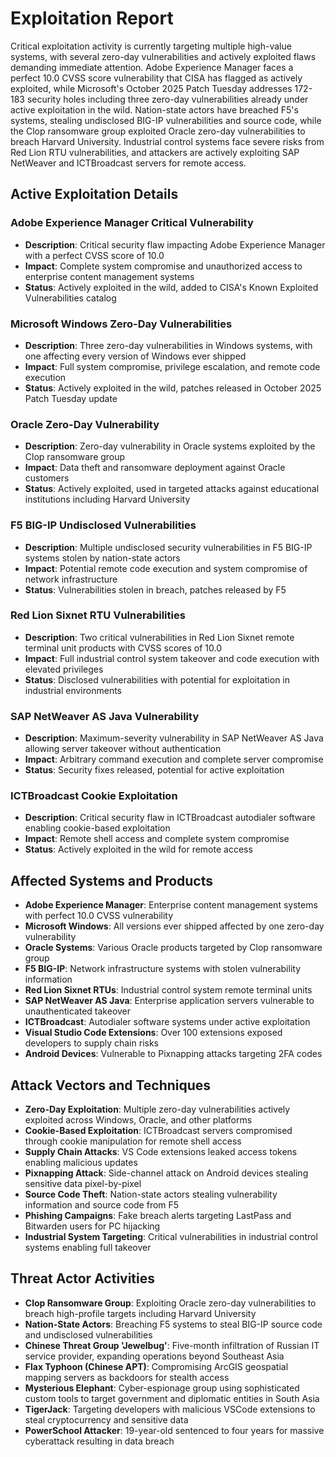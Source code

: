 # Exploitation Report

Critical exploitation activity is currently targeting multiple high-value systems, with several zero-day vulnerabilities and actively exploited flaws demanding immediate attention. Adobe Experience Manager faces a perfect 10.0 CVSS score vulnerability that CISA has flagged as actively exploited, while Microsoft's October 2025 Patch Tuesday addresses 172-183 security holes including three zero-day vulnerabilities already under active exploitation in the wild. Nation-state actors have breached F5's systems, stealing undisclosed BIG-IP vulnerabilities and source code, while the Clop ransomware group exploited Oracle zero-day vulnerabilities to breach Harvard University. Industrial control systems face severe risks from Red Lion RTU vulnerabilities, and attackers are actively exploiting SAP NetWeaver and ICTBroadcast servers for remote access.

## Active Exploitation Details

### Adobe Experience Manager Critical Vulnerability
- **Description**: Critical security flaw impacting Adobe Experience Manager with a perfect CVSS score of 10.0
- **Impact**: Complete system compromise and unauthorized access to enterprise content management systems
- **Status**: Actively exploited in the wild, added to CISA's Known Exploited Vulnerabilities catalog

### Microsoft Windows Zero-Day Vulnerabilities
- **Description**: Three zero-day vulnerabilities in Windows systems, with one affecting every version of Windows ever shipped
- **Impact**: Full system compromise, privilege escalation, and remote code execution
- **Status**: Actively exploited in the wild, patches released in October 2025 Patch Tuesday update

### Oracle Zero-Day Vulnerability
- **Description**: Zero-day vulnerability in Oracle systems exploited by the Clop ransomware group
- **Impact**: Data theft and ransomware deployment against Oracle customers
- **Status**: Actively exploited, used in targeted attacks against educational institutions including Harvard University

### F5 BIG-IP Undisclosed Vulnerabilities
- **Description**: Multiple undisclosed security vulnerabilities in F5 BIG-IP systems stolen by nation-state actors
- **Impact**: Potential remote code execution and system compromise of network infrastructure
- **Status**: Vulnerabilities stolen in breach, patches released by F5

### Red Lion Sixnet RTU Vulnerabilities
- **Description**: Two critical vulnerabilities in Red Lion Sixnet remote terminal unit products with CVSS scores of 10.0
- **Impact**: Full industrial control system takeover and code execution with elevated privileges
- **Status**: Disclosed vulnerabilities with potential for exploitation in industrial environments

### SAP NetWeaver AS Java Vulnerability
- **Description**: Maximum-severity vulnerability in SAP NetWeaver AS Java allowing server takeover without authentication
- **Impact**: Arbitrary command execution and complete server compromise
- **Status**: Security fixes released, potential for active exploitation

### ICTBroadcast Cookie Exploitation
- **Description**: Critical security flaw in ICTBroadcast autodialer software enabling cookie-based exploitation
- **Impact**: Remote shell access and complete system compromise
- **Status**: Actively exploited in the wild for remote access

## Affected Systems and Products

- **Adobe Experience Manager**: Enterprise content management systems with perfect 10.0 CVSS vulnerability
- **Microsoft Windows**: All versions ever shipped affected by one zero-day vulnerability
- **Oracle Systems**: Various Oracle products targeted by Clop ransomware group
- **F5 BIG-IP**: Network infrastructure systems with stolen vulnerability information
- **Red Lion Sixnet RTUs**: Industrial control system remote terminal units
- **SAP NetWeaver AS Java**: Enterprise application servers vulnerable to unauthenticated takeover
- **ICTBroadcast**: Autodialer software systems under active exploitation
- **Visual Studio Code Extensions**: Over 100 extensions exposed developers to supply chain risks
- **Android Devices**: Vulnerable to Pixnapping attacks targeting 2FA codes

## Attack Vectors and Techniques

- **Zero-Day Exploitation**: Multiple zero-day vulnerabilities actively exploited across Windows, Oracle, and other platforms
- **Cookie-Based Exploitation**: ICTBroadcast servers compromised through cookie manipulation for remote shell access
- **Supply Chain Attacks**: VS Code extensions leaked access tokens enabling malicious updates
- **Pixnapping Attack**: Side-channel attack on Android devices stealing sensitive data pixel-by-pixel
- **Source Code Theft**: Nation-state actors stealing vulnerability information and source code from F5
- **Phishing Campaigns**: Fake breach alerts targeting LastPass and Bitwarden users for PC hijacking
- **Industrial System Targeting**: Critical vulnerabilities in industrial control systems enabling full takeover

## Threat Actor Activities

- **Clop Ransomware Group**: Exploiting Oracle zero-day vulnerabilities to breach high-profile targets including Harvard University
- **Nation-State Actors**: Breaching F5 systems to steal BIG-IP source code and undisclosed vulnerabilities
- **Chinese Threat Group 'Jewelbug'**: Five-month infiltration of Russian IT service provider, expanding operations beyond Southeast Asia
- **Flax Typhoon (Chinese APT)**: Compromising ArcGIS geospatial mapping servers as backdoors for stealth access
- **Mysterious Elephant**: Cyber-espionage group using sophisticated custom tools to target government and diplomatic entities in South Asia
- **TigerJack**: Targeting developers with malicious VSCode extensions to steal cryptocurrency and sensitive data
- **PowerSchool Attacker**: 19-year-old sentenced to four years for massive cyberattack resulting in data breach